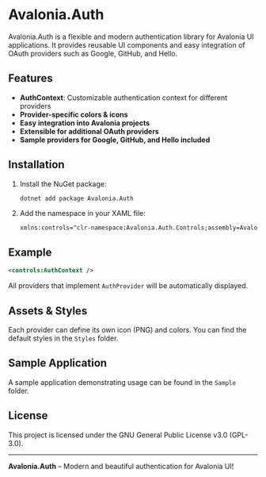 ﻿# Avalonia.Auth

Avalonia.Auth is a flexible and modern authentication library for Avalonia UI applications. It provides reusable UI components and easy integration of OAuth providers such as Google, GitHub, and Hello.

## Features

- **AuthContext**: Customizable authentication context for different providers
- **Provider-specific colors & icons**
- **Easy integration into Avalonia projects**
- **Extensible for additional OAuth providers**
- **Sample providers for Google, GitHub, and Hello included**

## Installation

1. Install the NuGet package:
   ```shell
   dotnet add package Avalonia.Auth
   ```
2. Add the namespace in your XAML file:
   ```xml
   xmlns:controls="clr-namespace:Avalonia.Auth.Controls;assembly=Avalonia.Auth"
   ```

## Example

```xml
<controls:AuthContext />
```

All providers that implement `AuthProvider` will be automatically displayed.


## Assets & Styles

Each provider can define its own icon (PNG) and colors. You can find the default styles in the `Styles` folder.

## Sample Application

A sample application demonstrating usage can be found in the `Sample` folder.

## License

This project is licensed under the GNU General Public License v3.0 (GPL-3.0).

---

**Avalonia.Auth** – Modern and beautiful authentication for Avalonia UI!
